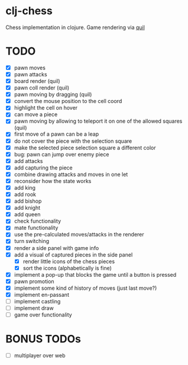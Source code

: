 # clj-chess

Chess implementation in clojure. Game rendering via [quil](https://github.com/quil/quil)

# TODO
- [x] pawn moves
- [x] pawn attacks
- [x] board render (quil)
- [x] pawn coll render (quil)
- [x] pawn moving by dragging (quil)
- [x] convert the mouse position to the cell coord
- [x] highlight the cell on hover
- [x] can move a piece
- [x] pawn moving by allowing to teleport it on one of the allowed squares (quil)
- [x] first move of a pawn can be a leap
- [x] do not cover the piece with the selection square
- [x] make the selected piece selection square a different color
- [x] bug: pawn can jump over enemy piece
- [x] add attacks
- [x] add capturing the piece
- [x] combine drawing attacks and moves in one let
- [x] reconsider how the state works
- [x] add king
- [x] add rook
- [x] add bishop
- [x] add knight
- [x] add queen
- [x] check functionality
- [x] mate functionality
- [x] use the pre-calculated moves/attacks in the renderer
- [x] turn switching
- [x] render a side panel with game info
- [x] add a visual of captured pieces in the side panel
    + [x] render little icons of the chess pieces
    + [x] sort the icons (alphabetically is fine)
- [x] implement a pop-up that blocks the game until a button is pressed
- [x] pawn promotion
- [x] implement some kind of history of moves (just last move?)
- [x] implement en-passant
- [ ] implement castling
- [ ] implement draw
- [ ] game over functionality

# BONUS TODOs
- [ ] multiplayer over web
